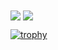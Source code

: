 <span>
  <img align="center" src="https://github-readme-stats.vercel.app/api?username=goccy&count_private=true&show_icons=true&&theme=onedark" />
</span>
<span>
  <img align="center" src="https://github-readme-stats.vercel.app/api/top-langs/?username=goccy&theme=onedark&layout=compact" />
</span>

[![trophy](https://github-profile-trophy.vercel.app/?username=goccy&theme=onedark&rank=SECRET,SSS,SS,S,AAA,AA,A)](https://github.com/ryo-ma/github-profile-trophy)
